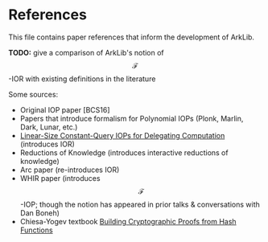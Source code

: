 # References

This file contains paper references that inform the development of ArkLib.

**TODO:** give a comparison of ArkLib's notion of $$\mathcal{F}$$-IOR with existing definitions in the literature

Some sources:
- Original IOP paper [BCS16]
- Papers that introduce formalism for Polynomial IOPs (Plonk, Marlin, Dark, Lunar, etc.)
- [Linear-Size Constant-Query IOPs for Delegating Computation](https://eprint.iacr.org/2019/1230.pdf) (introduces IOR)
- Reductions of Knowledge (introduces interactive reductions of knowledge)
- Arc paper (re-introduces IOR)
- WHIR paper (introduces $$\mathcal{F}$$-IOP; though the notion has appeared in prior talks & conversations with Dan Boneh)
- Chiesa-Yogev textbook [Building Cryptographic Proofs from Hash Functions](https://snargsbook.org/)
